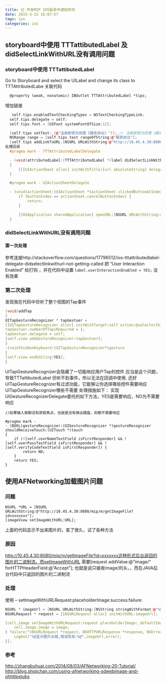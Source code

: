 ```yaml
---
title: 记 开发MIP IOS版本中遇到的坑
date: 2015-3-15 16:07:57
tags: ios
categories: ios
---
```

## storyboard中使用 TTTattibutedLabel 及didSelectLinkWithURL没有调用问题
### storyboard中使用 TTTattibutedLabel
Go to Storyboard and select the UILabel and change its class to TTTAttributedLabe
关联代码
```
  @property (weak, nonatomic) IBOutlet TTTAttributedLabel *tips;
```
增加链接
```cpp
   self.tips.enabledTextCheckingTypes = NSTextCheckingTypeLink;
  self.tips.delegate = self;
  self.tips.font = [UIFont systemFontOfSize:12];

  [self.tips setText:_(@"注册即视为同意《服务协议》")]; // 注册即视为同意《服务协议》
  NSRange range = [self.tips.text rangeOfString:@"服务协议"];
  [self.tips addLinkToURL:[NSURL URLWithString:@"http://10.45.4.30:8080/mip/m/userLincese"] withRange:range];
处理回调
  #pragma mark - TTTAttributedLabelDelegate

  - (void)attributedLabel:(TTTAttributedLabel *)label didSelectLinkWithURL:(NSURL *)url
  {
      [[[UIActionSheet alloc] initWithTitle:[url absoluteString] delegate:self cancelButtonTitle:_(@"CANCEL") destructiveButtonTitle:nil otherButtonTitles:_(@"OPEN_LINK"), nil] showInView:self.view];
  }

  #pragma mark - UIActionSheetDelegate

  - (void)actionSheet:(UIActionSheet *)actionSheet clickedButtonAtIndex:(NSInteger)buttonIndex {
      if (buttonIndex == actionSheet.cancelButtonIndex) {
          return;
      }

      [[UIApplication sharedApplication] openURL:[NSURL URLWithString:actionSheet.title]];
  }
```

### didSelectLinkWithURL没有调用问题
#### 第一次处理
参考连接http://stackoverflow.com/questions/17796512/ios-tttattributedlabel-delegate-didselectlinkwithurl-not-getting-called
把 “User Interaction Enabled” 给打钩 ，并在代码中设置
`label.userInteractionEnabled = YES;`
没有效果

### 第二次处理
发现我在代码中侦听了整个视图的Tap事件
```cpp
(void)addTap
{
UITapGestureRecognizer * tapGestuer =
[[UITapGestureRecognizer alloc] initWithTarget:self action:@selector(hiddenKeyboard:)];
tapGestuer.numberOfTapsRequired = 1;
tapGestuer.delegate = self;
[self.view addGestureRecognizer:tapGestuer];
}
-(void)hiddenKeyboard:(UITapGestureRecognizer*)gesture
{
[self.view endEditing:YES];
}
```
UITapGestureRecognizer会隐藏了一切能响应用户Tap的控件
应当是这个问题，导致TTTattibutedLabel 侦听不到事件，所以无法在回调中使用.
还好UITapGestureRecognizer有过滤功能，它能够让你选择哪些控件需要响应UITapGestureRecognizer哪些不需要
处理措施如下：
实现UIGestureRecognizerDelegate委托的如下方法，YES是需要响应，NO为不需要响应
```
//如果输入框都没有获取焦点，也就是没有弹出键盘，则都不需要响应

#pragma mark -
- (BOOL)gestureRecognizer:(UIGestureRecognizer *)gestureRecognizer shouldReceiveTouch:(UITouch *)touch
{
    if (![self.userNameTextField isFirstResponder] && ![self.userPassTextField isFirstResponder] && ![self.verifyCodeTextField isFirstResponder]) {
        return NO;
    }
    return YES;
}
```

## 使用AFNetworking加载图片问题
### 问题
```
NSURL *URL = [NSURL URLWithString:@"http://10.45.4.30:8080/mip/m/getImageFile?id=xxxxxxx"];
[imageView setImageWithURL:URL];
```

上面的代码显示不出来图片的，查了很久，试了各种方法

### 原因
http://10.45.4.30:8080/mip/m/getImageFile?id=xxxxxxx这种形式后台返回的图片的二进制流。而setImageWithURL 需要[request addValue:@”image/“ forHTTPHeaderField:@”Accept”]; 也就是说只接收image/的头，，而在JAVA后台代码中只返回的图片的二进制流

### 处理
使用 – setImageWithURLRequest:placeholderImage:success:failure:
```cpp
NSURL * imageUrl = [NSURL URLWithString:[NSString stringWithFormat:@"%@?id=%@",kUrlGetImageFile,introPic]];
NSURLRequest * request = [[NSURLRequest alloc] initWithURL:imageUrl];

[cell.image setImageWithURLRequest:request placeholderImage:_defaultImage success:^(NSURLRequest *request, NSHTTPURLResponse *response, UIImage *image) {
    cell.image.image = image;
} failure:^(NSURLRequest *request, NSHTTPURLResponse *response, NSError *error) {
    LogOut("%@显示图片出错,错误信息:%@",imageUrl,error);
}];
```
### 参考
http://zhangbuhuai.com/2014/08/03/AFNetworking-20-Tutorial/
http://blog.shiqichan.com/using-afnetworking-sdwebimage-and-ohhttpstubs
